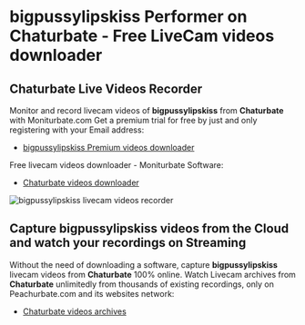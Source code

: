 # bigpussylipskiss Performer on Chaturbate - Free LiveCam videos downloader

## Chaturbate Live Videos Recorder

Monitor and record livecam videos of **bigpussylipskiss** from **Chaturbate** with Moniturbate.com
Get a premium trial for free by just and only registering with your Email address:
* [bigpussylipskiss Premium videos downloader](https://moniturbate.com/request-demo-licence-key.html)

Free livecam videos downloader - Moniturbate Software:
* [Chaturbate videos downloader](https://moniturbate.com/moniturbate-download-software.html)

![bigpussylipskiss livecam videos recorder](https://peachurnet.com/templates/moniturbate-software.png)


## Capture bigpussylipskiss videos from the Cloud and watch your recordings on Streaming

Without the need of downloading a software, capture **bigpussylipskiss** livecam videos from **Chaturbate** 100% online.
Watch Livecam archives from **Chaturbate** unlimitedly from thousands of existing recordings, only on Peachurbate.com and its websites network:
* [Chaturbate videos archives](https://peachurnet.com/)